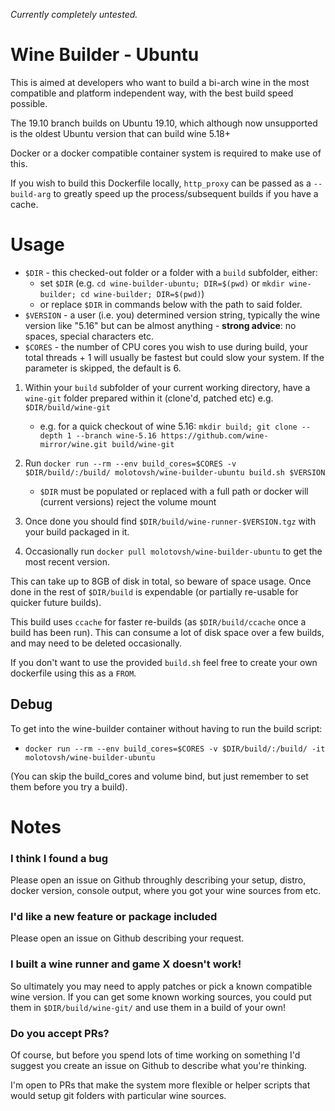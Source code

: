 _Currently completely untested._

# Wine Builder - Ubuntu

This is aimed at developers who want to build a bi-arch wine in the most compatible and platform independent way, with the best build speed possible.

The 19.10 branch builds on Ubuntu 19.10, which although now unsupported is the oldest Ubuntu version that can build wine 5.18+

Docker or a docker compatible container system is required to make use of this.

If you wish to build this Dockerfile locally, `http_proxy` can be passed as a `--build-arg` to greatly speed up the process/subsequent builds if you have a cache.

# Usage

- `$DIR` - this checked-out folder or a folder with a `build` subfolder, either:
  - set `$DIR` (e.g. `cd wine-builder-ubuntu; DIR=$(pwd)` or `mkdir wine-builder; cd wine-builder; DIR=$(pwd)`)
  - or replace `$DIR` in commands below with the path to said folder.
- `$VERSION` - a user (i.e. you) determined version string, typically the wine version like "5.16" but can be almost anything - **strong advice**: no spaces, special characters etc.
- `$CORES` - the number of CPU cores you wish to use during build, your total threads + 1 will usually be fastest but could slow your system. If the parameter is skipped, the default is 6.

1) Within your `build` subfolder of your current working directory, have a `wine-git` folder prepared within it (clone'd, patched etc) e.g. `$DIR/build/wine-git`
   - e.g. for a quick checkout of wine 5.16: `mkdir build; git clone --depth 1 --branch wine-5.16 https://github.com/wine-mirror/wine.git build/wine-git`

2) Run `docker run --rm --env build_cores=$CORES -v $DIR/build/:/build/ molotovsh/wine-builder-ubuntu build.sh $VERSION`
   - `$DIR` must be populated or replaced with a full path or docker will (current versions) reject the volume mount

3) Once done you should find `$DIR/build/wine-runner-$VERSION.tgz` with your build packaged in it.

4) Occasionally run `docker pull molotovsh/wine-builder-ubuntu` to get the most recent version.

This can take up to 8GB of disk in total, so beware of space usage. Once done in the rest of `$DIR/build` is expendable (or partially re-usable for quicker future builds).

This build uses `ccache` for faster re-builds (as `$DIR/build/ccache` once a build has been run). This can consume a lot of disk space over a few builds, and may need to be deleted occasionally.

If you don't want to use the provided `build.sh` feel free to create your own dockerfile using this as a `FROM`.

## Debug

To get into the wine-builder container without having to run the build script:

- `docker run --rm --env build_cores=$CORES -v $DIR/build/:/build/ -it molotovsh/wine-builder-ubuntu`

(You can skip the build_cores and volume bind, but just remember to set them before you try a build).

# Notes

### I think I found a bug

Please open an issue on Github throughly describing your setup, distro, docker version, console output, where you got your wine sources from etc.

### I'd like a new feature or package included

Please open an issue on Github describing your request.

### I built a wine runner and game X doesn't work!

So ultimately you may need to apply patches or pick a known compatible wine version. If you can get some known working sources, you could put them in `$DIR/build/wine-git/` and use them in a build of your own!

### Do you accept PRs?

Of course, but before you spend lots of time working on something I'd suggest you create an issue on Github to describe what you're thinking.

I'm open to PRs that make the system more flexible or helper scripts that would setup git folders with particular wine sources.

